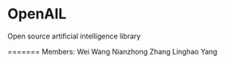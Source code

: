 OpenAIL
=======

Open source artificial intelligence library

=======
Members:
	Wei Wang
	Nianzhong Zhang
	Linghao Yang

